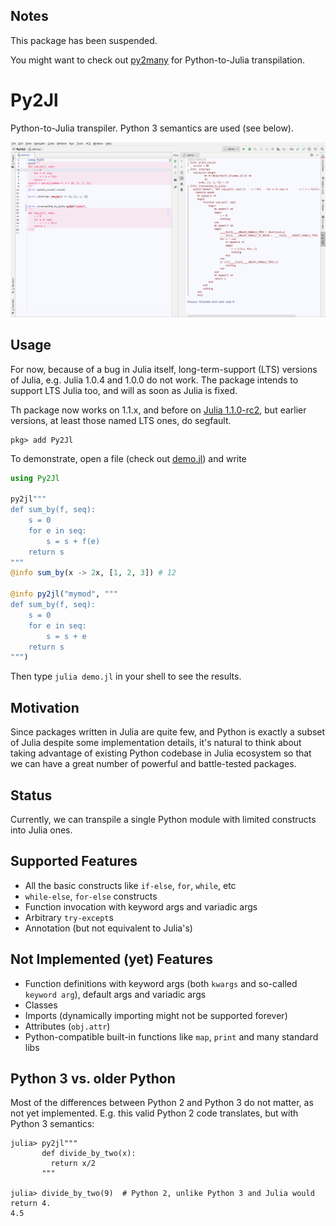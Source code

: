 ## Notes

This package has been suspended.

You might want to check out [py2many](https://github.com/adsharma/py2many) for Python-to-Julia transpilation.

# Py2Jl


Python-to-Julia transpiler. Python 3 semantics are used (see below).

[![Preview](./preview.png)](./preview.png)

## Usage

For now, because of a bug in Julia itself, long-term-support (LTS) versions of Julia, e.g. Julia 1.0.4 and 1.0.0 do not work. The package intends to support LTS Julia too, and will as soon as Julia is fixed.

Th package now works on 1.1.x, and before on [Julia 1.1.0-rc2](https://julialang-s3.julialang.org/bin/linux/x64/1.1/julia-1.1.0-rc2-linux-x86_64.tar.gz), but earlier versions, at least those named LTS ones, do segfault.

```shell
pkg> add Py2Jl
```

To demonstrate, open a file (check out [demo.jl](./demo.jl)) and write

```julia
using Py2Jl

py2jl"""
def sum_by(f, seq):
    s = 0
    for e in seq:
        s = s + f(e)
    return s
"""
@info sum_by(x -> 2x, [1, 2, 3]) # 12

@info py2jl("mymod", """
def sum_by(f, seq):
    s = 0
    for e in seq:
        s = s + e
    return s
""")
```

Then type `julia demo.jl` in your shell to see the results.

## Motivation

Since packages written in Julia are quite few, and Python is exactly a subset of 
Julia despite some implementation details, it's natural to think about taking
advantage of existing Python codebase in Julia ecosystem so that we can have a
great number of powerful and battle-tested packages.

## Status

Currently, we can transpile a single Python module with limited constructs into 
Julia ones.

## Supported Features

- All the basic constructs like `if-else`, `for`, `while`, etc
- `while-else`, `for-else` constructs
- Function invocation with keyword args and variadic args
- Arbitrary `try-except`s
- Annotation (but not equivalent to Julia's)

## Not Implemented (yet) Features

- Function definitions with keyword args (both `kwargs` and so-called
`keyword arg`), default args and variadic args
- Classes
- Imports (dynamically importing might not be supported forever)
- Attributes (`obj.attr`)
- Python-compatible built-in functions like `map`, `print` and many standard
libs

## Python 3 vs. older Python

Most of the differences between Python 2 and Python 3 do not matter, as not yet implemented. E.g. this valid Python 2 code translates, but with Python 3 semantics:

```
julia> py2jl"""
       def divide_by_two(x):
         return x/2
       """

julia> divide_by_two(9)  # Python 2, unlike Python 3 and Julia would return 4.
4.5
```
